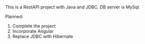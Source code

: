 This is a RestAPI project with Java and JDBC.
DB server is MySql.

Planned:

1. Complete the project
2. Incorporate Angular
3. Replace JDBC with Hibernate
